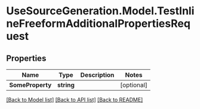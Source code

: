 # UseSourceGeneration.Model.TestInlineFreeformAdditionalPropertiesRequest

## Properties

Name | Type | Description | Notes
------------ | ------------- | ------------- | -------------
**SomeProperty** | **string** |  | [optional] 

[[Back to Model list]](../../README.md#documentation-for-models) [[Back to API list]](../../README.md#documentation-for-api-endpoints) [[Back to README]](../../README.md)

